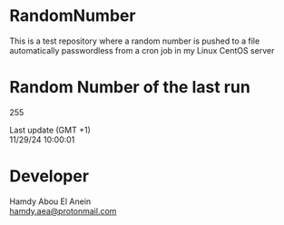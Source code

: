# RandomNumber    
This is a test repository where a random number is pushed to a file automatically passwordless from a cron job in my Linux CentOS server    
# Random Number of the last run   
255
      
Last update (GMT +1)    
11/29/24 10:00:01
# Developer    
Hamdy Abou El Anein   
hamdy.aea@protonmail.com
